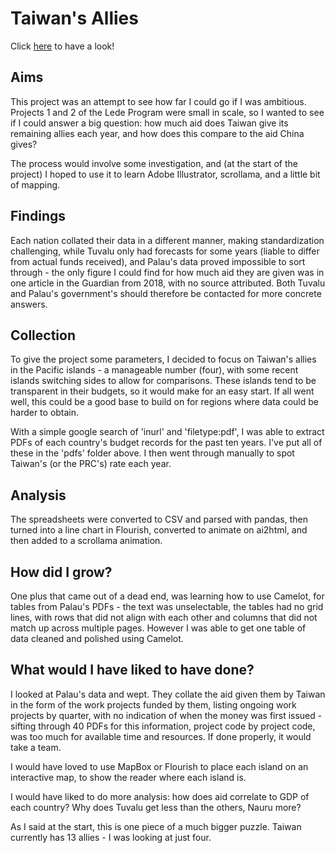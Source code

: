 # Taiwan's Allies

Click <a href="https://colvap.github.io/project-3/">here</a> to have a look!

## Aims
This project was an attempt to see how far I could go if I was ambitious. Projects 1 and 2 of the Lede Program were small in scale, so I wanted to see if I could answer a big question: how much aid does Taiwan give its remaining allies each year, and how does this compare to the aid China gives? 

The process would involve some investigation, and (at the start of the project) I hoped to use it to learn Adobe Illustrator, scrollama, and a little bit of mapping. 

## Findings
Each nation collated their data in a different manner, making standardization challenging, while Tuvalu only had forecasts for some years (liable to differ from actual funds received), and Palau's data proved impossible to sort through - the only figure I could find for how much aid they are given was in one article in the Guardian from 2018, with no source attributed. Both Tuvalu and Palau's government's should therefore be contacted for more concrete answers.

## Collection
To give the project some parameters, I decided to focus on Taiwan's allies in the Pacific islands - a manageable number (four), with some recent islands switching sides to allow for comparisons. These islands tend to be transparent in their budgets, so it would make for an easy start. If all went well, this could be a good base to build on for regions where data could be harder to obtain. 

With a simple google search of 'inurl' and 'filetype:pdf', I was able to extract PDFs of each country's budget records for the past ten years. I've put all of these in the 'pdfs' folder above. I then went through manually to spot Taiwan's (or the PRC's) rate each year. 

## Analysis
The spreadsheets were converted to CSV and parsed with pandas, then turned into a line chart in Flourish, converted to animate on ai2html, and then added to a scrollama animation.

## How did I grow?
One plus that came out of a dead end, was learning how to use Camelot, for tables from Palau's PDFs - the text was unselectable, the tables had no grid lines, with rows that did not align with each other and columns that did not match up across multiple pages. However I was able to get one table of data cleaned and polished using Camelot. 

## What would I have liked to have done?
I looked at Palau's data and wept. They collate the aid given them by Taiwan in the form of the work projects funded by them, listing ongoing work projects by quarter, with no indication of when the money was first issued - sifting through 40 PDFs for this information, project code by project code, was too much for available time and resources. If done properly, it would take a team.

I would have loved to use MapBox or Flourish to place each island on an interactive map, to show the reader where each island is.

I would have liked to do more analysis: how does aid correlate to GDP of each country? Why does Tuvalu get less than the others, Nauru more? 

As I said at the start, this is one piece of a much bigger puzzle. Taiwan currently has 13 allies - I was looking at just four. 